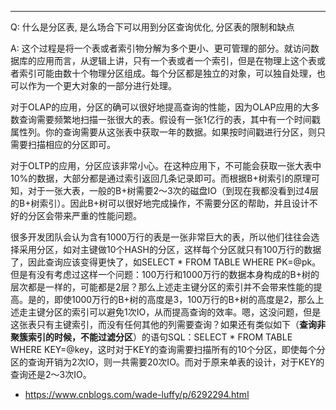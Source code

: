 ---
Q: 什么是分区表, 是么场合下可以用到分区查询优化, 分区表的限制和缺点

A: 这个过程是将一个表或者索引物分解为多个更小、更可管理的部分。就访问数据库的应用而言，从逻辑上讲，只有一个表或者一个索引，但是在物理上这个表或者索引可能由数十个物理分区组成。每个分区都是独立的对象，可以独自处理，也可以作为一个更大对象的一部分进行处理。

对于OLAP的应用，分区的确可以很好地提高查询的性能，因为OLAP应用的大多数查询需要频繁地扫描一张很大的表。假设有一张1亿行的表，其中有一个时间戳属性列。你的查询需要从这张表中获取一年的数据。如果按时间戳进行分区，则只需要扫描相应的分区即可。

对于OLTP的应用，分区应该非常小心。在这种应用下，不可能会获取一张大表中10%的数据，大部分都是通过索引返回几条记录即可。而根据B+树索引的原理可知，对于一张大表，一般的B+树需要2～3次的磁盘IO（到现在我都没看到过4层的B+树索引）。因此B+树可以很好地完成操作，不需要分区的帮助，并且设计不好的分区会带来严重的性能问题。

很多开发团队会认为含有1000万行的表是一张非常巨大的表，所以他们往往会选择采用分区，如对主键做10个HASH的分区，这样每个分区就只有100万行的数据了，因此查询应该变得更快了，如SELECT * FROM TABLE WHERE PK=@pk。但是有没有考虑过这样一个问题：100万行和1000万行的数据本身构成的B+树的层次都是一样的，可能都是2层？那么上述走主键分区的索引并不会带来性能的提高。是的，即使1000万行的B+树的高度是3，100万行的B+树的高度是2，那么上述走主键分区的索引可以避免1次IO，从而提高查询的效率。嗯，这没问题，但是这张表只有主键索引，而没有任何其他的列需要查询？如果还有类似如下（**查询非聚簇索引的时候，不能过滤分区**）的语句SQL：SELECT * FROM TABLE WHERE KEY=@key，这时对于KEY的查询需要扫描所有的10个分区，即使每个分区的查询开销为2次IO，则一共需要20次IO。而对于原来单表的设计，对于KEY的查询还是2～3次IO。

- https://www.cnblogs.com/wade-luffy/p/6292294.html
